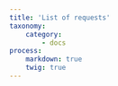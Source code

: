 ```yaml
---
title: 'List of requests'
taxonomy:
    category:
        - docs
process:
    markdown: true
    twig: true
---
```



